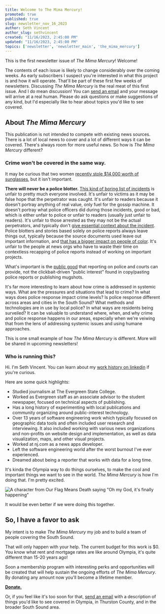```yaml
---
title: Welcome to The Mima Mercury!
promoted: true
published: true
slug: newsletter_nov_16_2023
author: Seth Vincent
author_slug: sethvincent
created: "11/16/2023, 2:45:00 PM"
updated: "11/16/2023, 2:45:00 PM"
topics: ['newsletter', 'newsletter_main', 'the_mima_mercury']
---
```


This is the first newsletter issue of _The Mima Mercury_! Welcome!

The contents of each issue is likely to change considerably over the coming weeks. As early subscribers I suspect you're interested in what this project is and how it will operate. That'll be part of these first few weeks of newsletters. Discussing _The Mima Mercury_ is the real meat of this first issue. And I do mean discussion! You can [send an email](/about/contact/) and your message will arrive at a real human. Please do ask questions or make suggestions of any kind, but I'd especially like to hear about topics you'd like to see covered.

## About _The Mima Mercury_
This publication is not intended to compete with existing news sources. There is a lot of local news to cover and a lot of different ways it can be covered. There's always room for more useful news. So how is _The Mima Mercury_ different?

### Crime won't be covered in the same way.

It may be curious that two women [recently stole $14,000 worth of sunglasses](https://www.kiro7.com/news/local/women-steal-over-14000-designer-sunglasses-before-being-stopped-i-5/UF4VGRFGWBCRBLGKJZN3TDLU3U/), but it isn't important.

**There will never be a police blotter.** [This kind of boring list of incidents](https://www.thejoltnews.com/stories/police-blotter-for-tuesday-november-14-2023,13000) is unfair to pretty much everyone involved. It's unfair to victims as it may be false hope that the perpetrator was caught. It's unfair to readers because it doesn't portray anything of real value, only fuel for the gossip machine. It doesn't portray what police officers did during those incidents, good or bad, which is either unfair to police or unfair to readers (usually just unfair to readers). It's unfair to those arrested as they may not be the actual perpetrators, and typically don't [give essential context about the incident](https://www.americanbar.org/groups/communications_law/publications/communications_lawyer/fall2020/police-reports-shouldnt-set-news-agenda-guide-avoiding-systemic-racism-reporting/). Police blotters and stories based solely on police reports always leave things out, typically because the source documents used leave out important information, and [that has a bigger impact on people of color](https://www.npr.org/2021/05/26/1000598495/how-police-reports-became-bulletproof). It's unfair to the people at news orgs who have to waste their time on contextless recapping of police reports instead of working on important projects.

What's important is the [public good](https://www.poynter.org/ethics-trust/2021/its-time-for-journalism-to-break-the-cycle-of-crime-reporting/) that reporting on police and courts can provide, not the clickbait-driven "public interest" found in copy/pasting police reports or publishing mugshots.

It's far more interesting to learn about how crime is addressed in systemic ways. What are the pressures and situations that lead to crime? In what ways does police response impact crime levels? Is police response different across areas and cities in the South Sound? What methods and technologies are in use by local police? In what ways are residents being surveiled? It can be valuable to understand where, when, and why crime and police response happens in our areas, especially when we're veiwing that from the lens of addressing systemic issues and using humane approaches.

This is one small example of how _The Mima Mercury_ is different. More will be shared in upcoming newsletters!

### Who is running this?

Hi. I'm Seth Vincent. You can learn about my [work history on linkedin](https://www.linkedin.com/in/sethdvincent) if you're curious.

Here are some quick highlights:

- Studied journalism at The Evergreen State College.
- Worked as Evergreen staff as an associate advisor to the student newspaper, focused on technical aspects of publishing.
- Has a long history of experimenting with local publications and community organizing around public-interest technology.
- Over 13 years of software engineering work which typically focused on geographic data tools and often included user research and interviewing. It also included working with various news organizations and non-profits on website design and implementation, as well as data visualization, maps, and other visual projects.
- Worked at nj.com as a news apps developer.
- Left the software engineering world after the worst burnout I've ever experienced.
- Dreamed about being a reporter that works with data for a long time.

It's kinda the Olympia way to do things ourselves, to make the cool and important things we want to see in the world. _The Mima Mercury_ is how I'm doing that. I'm pretty excited.

![A character from Our Flag Means Death saying "Oh my God, it's finally happening"](https://media.giphy.com/media/mUVVVDMknqvcisoe4B/giphy.gif)

It would be even better if we were doing this together.

## So, I have a favor to ask
My intent is to make _The Mima Mercury_ my job and to build a team of people covering the South Sound.

That will only happen with your help. The current budget for this work is $0. You know what rent and mortgage rates are like around Olympia, it's quite different than 15-20 years ago!

Soon a membership program with interesting perks and opportunities will be created that will help sustain the ongoing efforts of _The Mima Mercury_. By donating any amount now you'll become a lifetime member.

**[Donate.](https://donate.stripe.com/4gw14n3GA8wheJOeUV)**

Or, if you feel like it's too soon for that, [send an email](/about/contact/) with a description of things you'd like to see covered in Olympia, in Thurston County, and in the broader South Sound area.
